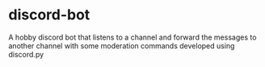 # discord-bot
A hobby discord bot that listens to a channel and forward the messages to another channel with some moderation commands developed using discord.py
